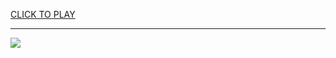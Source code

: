 
<a href="https://premium76.site?title=google_snake_game_free_play&ref=12M">CLICK TO PLAY</a></h3>
<hr>

<a href="https://premium76.site?title=google_snake_game_free_play&ref=12M"><img src="https://clearcache.store/games.png"></a>


